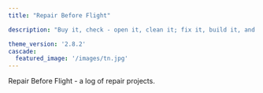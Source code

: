 ```yaml
---
title: "Repair Before Flight"

description: "Buy it, check - open it, clean it; fix it, build it, and enjoy it."

theme_version: '2.8.2'
cascade:
  featured_image: '/images/tn.jpg'
---
```


Repair Before Flight - a log of repair projects.

